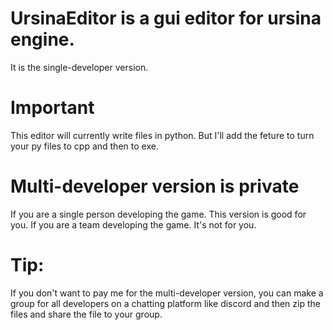 # UrsinaEditor is a gui editor for ursina engine.
It is the single-developer version. 

# Important
This editor will currently write files in python. But I'll add the feture to turn your py files to cpp and then to exe.

# Multi-developer version is private
If you are a single person developing the game. This version is good for you.
If you are a team developing the game. It's not for you.

# Tip:
If you don't want to pay me for the multi-developer version, you can make a group for all developers on a chatting platform like discord and then zip the files and share the file to your group.
